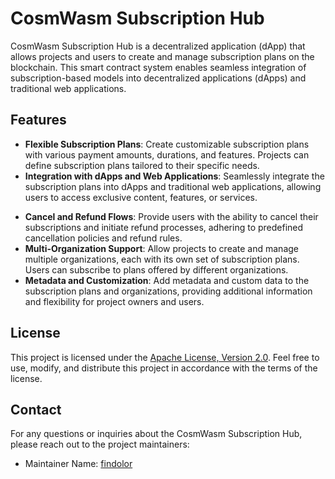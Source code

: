 # CosmWasm Subscription Hub

CosmWasm Subscription Hub is a decentralized application (dApp) that allows projects and users to create and manage subscription plans on the blockchain. This smart contract system enables seamless integration of subscription-based models into decentralized applications (dApps) and traditional web applications.

## Features

- **Flexible Subscription Plans**: Create customizable subscription plans with various payment amounts, durations, and features. Projects can define subscription plans tailored to their specific needs.
- **Integration with dApps and Web Applications**: Seamlessly integrate the subscription plans into dApps and traditional web applications, allowing users to access exclusive content, features, or services.
<!-- - **Automated Payment and Expiration**: Streamline the payment process and plan expiration by leveraging smart contract automation. Users can subscribe, make payments, and receive notifications about plan renewals or expirations. -->
- **Cancel and Refund Flows**: Provide users with the ability to cancel their subscriptions and initiate refund processes, adhering to predefined cancellation policies and refund rules.
- **Multi-Organization Support**: Allow projects to create and manage multiple organizations, each with its own set of subscription plans. Users can subscribe to plans offered by different organizations.
- **Metadata and Customization**: Add metadata and custom data to the subscription plans and organizations, providing additional information and flexibility for project owners and users.

## License

This project is licensed under the [Apache License, Version 2.0](./LICENSE). Feel free to use, modify, and distribute this project in accordance with the terms of the license.

## Contact

For any questions or inquiries about the CosmWasm Subscription Hub, please reach out to the project maintainers:

- Maintainer Name: [findolor](findolor@tabellio.io)

